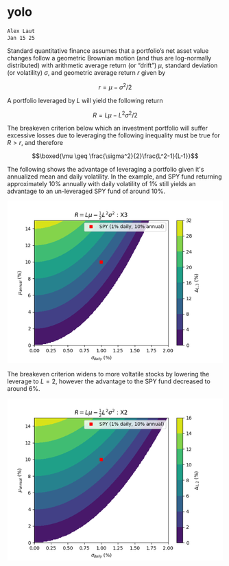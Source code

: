 # yolo

```
Alex Laut
Jan 15 25
```

<link rel="stylesheet" href="https://cdn.jsdelivr.net/npm/katex/dist/katex.min.css">
<script defer src="https://cdn.jsdelivr.net/npm/katex/dist/katex.min.js"></script>
<script defer src="https://cdn.jsdelivr.net/npm/katex/dist/contrib/auto-render.min.js"
        onload="renderMathInElement(document.body);"></script>

<script type="text/javascript" id="MathJax-script" async
        src="https://cdn.jsdelivr.net/npm/mathjax@3/es5/tex-mml-chtml.js">
</script>

Standard quantitative finance assumes that a portfolio’s net asset value changes follow a geometric Brownian motion (and thus are log-normally distributed) with arithmetic average return (or “drift”) $\mu$, standard deviation (or volatility) $\sigma$, and geometric average return $r$ given by

$$r = \mu-\sigma^2/2$$

A portfolio leveraged by $L$ will yield the following return

$$R = L\mu -L^2\sigma^2/2$$

The breakeven criterion below which an investment portfolio will suffer excessive losses due to leveraging the following inequality must be true for $R > r$, and therefore


$$\boxed{\mu \geq \frac{\sigma^2}{2}\frac{L^2-1}{L-1}}$$

The following shows the advantage of leveraging a portfolio given it's annualized mean and daily volatility. In the example, and SPY fund returning approximately 10% annually with daily volatility of 1% still yields an advantage to an un-leveraged SPY fund of around 10%.

![](./3.png)

The breakeven criterion widens to more voltatile stocks by lowering the leverage to $L=2$, however the advantage to the SPY fund decreased to around 6%.

![](./2.png)